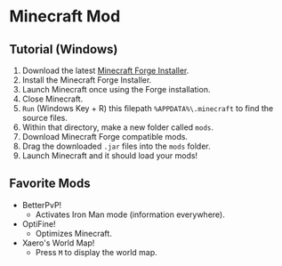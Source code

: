 # Minecraft Mod

## Tutorial (Windows)

1. Download the latest [Minecraft Forge Installer](https://files.minecraftforge.net/).
2. Install the Minecraft Forge Installer.
3. Launch Minecraft once using the Forge installation.
4. Close Minecraft.
5. `Run` (Windows Key + R) this filepath `%APPDATA%\.minecraft` to find the source files.
6. Within that directory, make a new folder called `mods`.
7. Download Minecraft Forge compatible mods.
8. Drag the downloaded `.jar` files into the `mods` folder.
9. Launch Minecraft and it should load your mods!

## Favorite Mods

- BetterPvP!
  - Activates Iron Man mode (information everywhere).
- OptiFine!
  - Optimizes Minecraft.
- Xaero's World Map!
  - Press `M` to display the world map.
